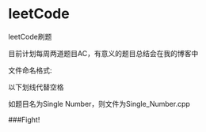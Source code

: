 leetCode
========

leetCode刷题

目前计划每周两道题目AC，有意义的题目总结会在我的博客中

文件命名格式:

以下划线代替空格

如题目名为Single Number，则文件为Single_Number.cpp

###Fight!
